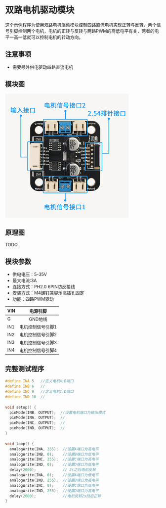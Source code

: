 # 双路电机驱动模块

这个示例程序为使用双路电机驱动模块控制四路直流电机实现正转与反转，两个信号引脚控制两个电机，电机的正转与反转与两路PWM的高低电平有关，两者的电平一高一低就可以控制电机的转动方向。

## 注意事项

- 需要额外供电驱动四路直流电机

## 模块图

![模块图](highSpeedMiniMotorDriveBoardModel.png)

## 原理图

TODO

## 模块参数

- 供电电压：5-35V
- 最大电流:3A
- 连接方式：PH2.0 6PIN防反接线
- 安装方式：M4螺钉兼容乐高插孔固定
- 功能：四路PWM驱动

| VIN    | 电源引脚|
| :----- | :-------: |
| G      | GND地线|
| IN1   | 电机控制信号引脚1|
| IN2   | 电机控制信号引脚2|
| IN3   | 电机控制信号引脚3|
| IN4   | 电机控制信号引脚4|

## 完整测试程序

```cpp
#define INA 5   //定义电机A.B端口
#define INB 6   //
#define INC 9   //定义电机C.D端口
#define IND 10  //

void setup() {
  pinMode(INB, OUTPUT);  //设置电机端口为输出模式
  pinMode(INA, OUTPUT);  //
  pinMode(INC, OUTPUT);  //
  pinMode(IND, OUTPUT);  //
}

void loop() {
  analogWrite(INA, 255);  //设置A端口为高电平
  analogWrite(INB, 0);    //设置B端口为低电平
  analogWrite(INC, 255);  //设置C端口为高电平
  analogWrite(IND, 0);    //设置D端口为低电平
  delay(2000);            // 2s之后电机反转
  analogWrite(INA, 0);    //设置A端口为低电平
  analogWrite(INB, 255);  //设置B端口为高电平
  analogWrite(INC, 0);    //设置C端口为低电平
  analogWrite(IND, 255);  //设置D端口为高电平
  delay(2000);            //电机反转2s然后正转
}
```
